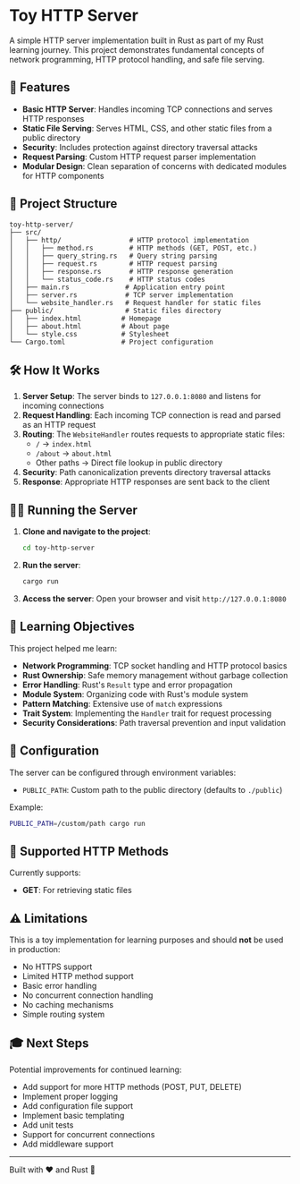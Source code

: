 # Toy HTTP Server

A simple HTTP server implementation built in Rust as part of my Rust learning journey. This project demonstrates fundamental concepts of network programming, HTTP protocol handling, and safe file serving.

## 🚀 Features

- **Basic HTTP Server**: Handles incoming TCP connections and serves HTTP responses
- **Static File Serving**: Serves HTML, CSS, and other static files from a public directory
- **Security**: Includes protection against directory traversal attacks
- **Request Parsing**: Custom HTTP request parser implementation
- **Modular Design**: Clean separation of concerns with dedicated modules for HTTP components

## 📁 Project Structure

```
toy-http-server/
├── src/
│   ├── http/                 # HTTP protocol implementation
│   │   ├── method.rs         # HTTP methods (GET, POST, etc.)
│   │   ├── query_string.rs   # Query string parsing
│   │   ├── request.rs        # HTTP request parsing
│   │   ├── response.rs       # HTTP response generation
│   │   └── status_code.rs    # HTTP status codes
│   ├── main.rs              # Application entry point
│   ├── server.rs            # TCP server implementation
│   └── website_handler.rs   # Request handler for static files
├── public/                  # Static files directory
│   ├── index.html          # Homepage
│   ├── about.html          # About page
│   └── style.css           # Stylesheet
└── Cargo.toml              # Project configuration
```

## 🛠 How It Works

1. **Server Setup**: The server binds to `127.0.0.1:8080` and listens for incoming connections
2. **Request Handling**: Each incoming TCP connection is read and parsed as an HTTP request
3. **Routing**: The `WebsiteHandler` routes requests to appropriate static files:
   - `/` → `index.html`
   - `/about` → `about.html`
   - Other paths → Direct file lookup in public directory
4. **Security**: Path canonicalization prevents directory traversal attacks
5. **Response**: Appropriate HTTP responses are sent back to the client

## 🏃‍♂️ Running the Server

1. **Clone and navigate to the project**:
   ```bash
   cd toy-http-server
   ```

2. **Run the server**:
   ```bash
   cargo run
   ```

3. **Access the server**:
   Open your browser and visit `http://127.0.0.1:8080`

## 🎯 Learning Objectives

This project helped me learn:

- **Network Programming**: TCP socket handling and HTTP protocol basics
- **Rust Ownership**: Safe memory management without garbage collection
- **Error Handling**: Rust's `Result` type and error propagation
- **Module System**: Organizing code with Rust's module system
- **Pattern Matching**: Extensive use of `match` expressions
- **Trait System**: Implementing the `Handler` trait for request processing
- **Security Considerations**: Path traversal prevention and input validation

## 🔧 Configuration

The server can be configured through environment variables:

- `PUBLIC_PATH`: Custom path to the public directory (defaults to `./public`)

Example:
```bash
PUBLIC_PATH=/custom/path cargo run
```

## 🚦 Supported HTTP Methods

Currently supports:
- **GET**: For retrieving static files

## ⚠️ Limitations

This is a toy implementation for learning purposes and should **not** be used in production:

- No HTTPS support
- Limited HTTP method support
- Basic error handling
- No concurrent connection handling
- No caching mechanisms
- Simple routing system

## 🎓 Next Steps

Potential improvements for continued learning:
- Add support for more HTTP methods (POST, PUT, DELETE)
- Implement proper logging
- Add configuration file support
- Implement basic templating
- Add unit tests
- Support for concurrent connections
- Add middleware support

---

Built with ❤️ and Rust 🦀
